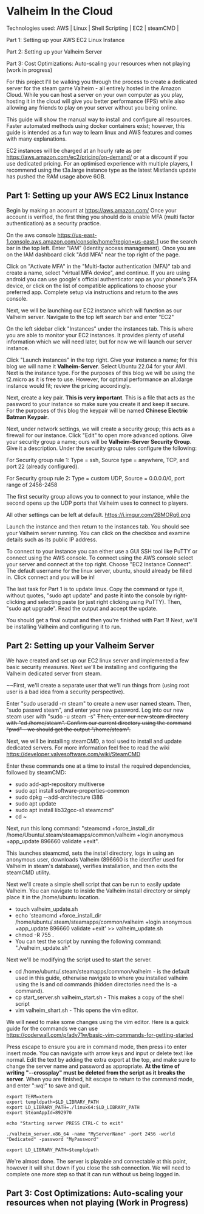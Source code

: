 # Valheim In the Cloud

Technologies used: AWS | Linux | Shell Scripting | EC2 | steamCMD | 

Part 1: Setting up your AWS EC2 Linux Instance

Part 2: Setting up your Valheim Server

Part 3: Cost Optimizations: Auto-scaling your resources when not playing (work in progress)

For this project I'll be walking you through the process to create a dedicated server for the steam game Valheim - all entirely hosted in the Amazon Cloud. While you can host a server on your own computer as you play, hosting it in the cloud will give you better performance (FPS) while also allowing any friends to play on your server without you being online. 

This guide will show the manual way to install and configure all resources. Faster automated methods using docker containers exist; however, this guide is intended as a fun way to learn linux and AWS features and comes with many explanations.

EC2 instances will be charged at an hourly rate as per https://aws.amazon.com/ec2/pricing/on-demand/ or at a discount if you use dedicated pricing. For an optimised experience with multiple players, I recommend using the t3a.large instance type as the latest Mistlands update has pushed the RAM usage above 6GB.


## Part 1: Setting up your AWS EC2 Linux Instance

Begin by making an account at  https://aws.amazon.com/ 
Once your account is verified, the first thing you should do is enable MFA (multi factor authentication) as a security practice. 

On the aws console https://us-east-1.console.aws.amazon.com/console/home?region=us-east-1 use the search bar in the top left. Enter "IAM" (Identity access management). Once you are on the IAM dashboard click "Add MFA" near the top right of the page. 

Click on "Activate MFA" in the "Multi-factor authentication (MFA)" tab and create a name, select "virtual MFA device", and continue. If you are using android you can use google's official authenticator app as your phone's 2FA device, or click on the list of compatible applications to choose your preferred app. Complete setup via instructions and return to the aws console.

Next, we will be launching our EC2 instance which will function as our Valheim server. Navigate to the top left search bar and enter "EC2" 

On the left sidebar click "Instances" under the instances tab. This is where you are able to monitor your EC2 instances. It provides plenty of useful information which we will need later, but for now we will launch our server instance.

Click "Launch instances" in the top right. Give your instance a name; for this blog we will name it **Valheim-Server**. Select Ubuntu 22.04 for your AMI.
Next is the instance type. For the purposes of this blog we will be using the t2.micro as it is free to use. However, for optimal performance an a1.xlarge instance would fit; review the pricing accordingly. 

Next, create a key pair. **This is very important**. This is a file that acts as the password to your instance so make sure you create it and keep it secure. For the purposes of this blog the keypair will be named **Chinese Electric Batman Keypair**. 

Next, under network settings, we will create a security group; this acts as a firewall for our instance. Click "Edit" to open more advanced options. Give your security group a name; ours will be **Valheim-Server Security Group**. Give it a description. Under the security group rules configure the following:

For Security group rule 1: Type = ssh, Source type = anywhere, TCP, and port 22 (already configured).

For Security group rule 2: Type = custom UDP, Source = 0.0.0.0/0, port range of 2456-2458

The first security group allows you to connect to your instance, while the second opens up the UDP ports that Valheim uses to connect to players.

All other settings can be left at default. https://i.imgur.com/2BMORg6.png 

Launch the instance and then return to the instances tab. You should see your Valheim server running. You can click on the checkbox and examine details such as its public IP address. 

To connect to your instance you can either use a GUI SSH tool like PuTTY or connect using the AWS console. To connect using the AWS console select your server and connect at the top right. Choose "EC2 Instance Connect". The default username for the linux server, ubuntu, should already be filled in. Click connect and you will be in!

The last task for Part 1 is to update linux. Copy the command or type it, without quotes, "sudo apt update" and paste it into the console by right-clicking and selecting paste (or just right clicking using PuTTY). Then, "sudo apt upgrade". Read the output and accept the update.

You should get a final output and then you're finished with Part 1! Next, we'll be installing Valheim and configuring it to run. 


## Part 2: Setting up your Valheim Server

We have created and set up our EC2 linux server and implemented a few basic security measures. Next we'll be installing and configuring the Valheim dedicated server from steam. 

~~First, we'll create a separate user that we'll run things from (using root user is a bad idea from a security perspective).

Enter "sudo useradd -m steam" to create a new user named steam. 
Then, "sudo passwd steam", and enter your new password. 
Log into our new steam user with "sudo -u steam -s"
~~Then, enter our new steam directory with "cd /home/steam". Confirm our current directory using the command "pwd" - we should get the output "/home/steam".~~


Next, we will be installing steamCMD, a tool used to install and update dedicated servers. For more information feel free to read the wiki https://developer.valvesoftware.com/wiki/SteamCMD

Enter these commands one at a time to install the required dependencies, followed by steamCMD:

- sudo add-apt-repository multiverse
- sudo apt install software-properties-common
- sudo dpkg --add-architecture i386
- sudo apt update
- sudo apt install lib32gcc-s1 steamcmd"
- cd ~

Next, run this long command: "steamcmd +force_install_dir /home/Ubuntu/.steam/steamapps/common/valheim +login anonymous +app_update 896660 validate +exit". 

This launches steamcmd, sets the install directory, logs in using an anonymous user, downloads Valheim (896660 is the identifier used for Valheim in steam's database), verifies installation, and then exits the steamCMD utility.  

Next we'll create a simple shell script that can be run to easily update Valheim. You can navigate to inside the Valheim install directory or simply place it in the /home/ubuntu location. 

- touch valheim_update.sh
- echo 'steamcmd +force_install_dir /home/ubuntu/.steam/steamapps/common/valheim +login anonymous +app_update 896660 validate +exit' >> valheim_update.sh
- chmod -R 755 .
- You can test the script by running the following command: "./valheim_update.sh"

Next we'll be modifying the script used to start the server. 
- cd /home/ubuntu/.steam/steamapps/common/valheim - is the default used in this guide, otherwise navigate to where you installed valheim using the ls and cd commands (hidden directories need the ls -a command). 
- cp start_server.sh valheim_start.sh - This makes a copy of the shell script
- vim valheim_shart.sh - This opens the vim editor.

We will need to make some changes using the vim editor. Here is a quick guide for the commands we can use <https://coderwall.com/p/adv71w/basic-vim-commands-for-getting-started> 

Press escape to ensure you are in command mode, then press i to enter insert mode. You can navigate with arrow keys and input or delete text like normal. Edit the text by adding the extra export at the top, and make sure to change the server name and password as appropriate. **At the time of writing "--crossplay" must be deleted from the script as it breaks the server**. When you are finished, hit escape to return to the command mode, and enter ":wq!" to save and quit. 
```
export TERM=xterm
export templdpath=$LD_LIBRARY_PATH
export LD_LIBRARY_PATH=./linux64:$LD_LIBRARY_PATH
export SteamAppId=892970

echo "Starting server PRESS CTRL-C to exit"

./valheim_server.x86_64 -name "MyServerName" -port 2456 -world "Dedicated" -password "MyPassword"

export LD_LIBRARY_PATH=$templdpath
```
We're almost done. The server is playable and connectable at this point, however it will shut down if you close the ssh connection. We will need to complete one more step so that it can run without us being logged in.





## Part 3: Cost Optimizations: Auto-scaling your resources when not playing **(Work in Progress)**
